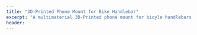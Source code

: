 ```yaml
---
title: "3D-Printed Phone Mount for Bike Handlebar"
excerpt: "A multimaterial 3D-Printed phone mount for bicyle handlebars using top-down modeling, fully customizable to user phone."
header:
---
```



